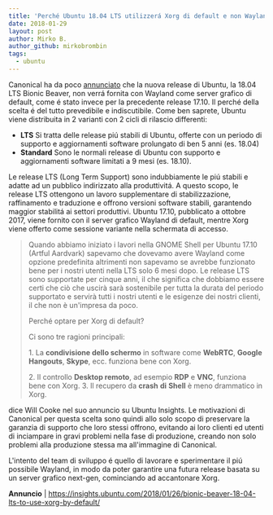 ```yaml
---
title: 'Perché Ubuntu 18.04 LTS utilizzerá Xorg di default e non Wayland?'
date: 2018-01-29
layout: post
author: Mirko B.
author_github: mirkobrombin
tags:
  - ubuntu
---
```

<p>Canonical ha da poco <a href="https://insights.ubuntu.com/2018/01/26/bionic-beaver-18-04-lts-to-use-xorg-by-default/">annunciato</a> che la nuova release di Ubuntu, la 18.04 LTS Bionic Beaver, non verrá fornita con Wayland come server grafico di default, come é stato invece per la precedente release 17.10. Il perché della scelta é del tutto prevedibile e indiscutibile. Come ben saprete, Ubuntu viene distribuita in 2 varianti con 2 cicli di rilascio differenti:</p><ul>	<li><strong>LTS</strong> Si tratta delle release piú stabili di Ubuntu, offerte con un periodo di supporto e aggiornamenti software prolungato di ben 5 anni (es. 18.04)</li>	<li><strong>Standard</strong> Sono le normali release di Ubuntu con supporto e aggiornamenti software limitati a 9 mesi (es. 18.10).</li></ul><p>Le release LTS (Long Term Support) sono indubbiamente le piú stabili e adatte ad un pubblico indirizzato alla produttivitá. A questo scopo, le release LTS ottengono un lavoro supplementare di stabilizzazione, raffinamento e traduzione e offrono versioni software stabili, garantendo maggior stabilitá ai settori produttivi. Ubuntu 17.10, pubblicato a ottobre 2017, viene fornito con il server grafico Wayland di default, mentre Xorg viene offerto come sessione variante nella schermata di accesso.</p><blockquote><p>Quando abbiamo iniziato i lavori nella GNOME Shell per Ubuntu 17.10 (Artful Aardvark) sapevamo che dovevamo avere Wayland come opzione predefinita altrimenti non sapevamo se avrebbe funzionato bene per i nostri utenti nella LTS solo 6 mesi dopo. Le release LTS sono supportate per cinque anni, il che significa che dobbiamo essere certi che ciò che uscirà sarà sostenibile per tutta la durata del periodo supportato e servirà tutti i nostri utenti e le esigenze dei nostri clienti, il che non è un'impresa da poco.</p><p>Perché optare per Xorg di default?</p><p>Ci sono tre ragioni principali:</p><p>1. La <strong>condivisione dello schermo</strong> in software come <strong>WebRTC</strong>, <strong>Google</strong> <strong>Hangouts</strong>, <strong>Skype</strong>, ecc. funziona bene con Xorg.</p><p>2. Il controllo <strong>Desktop remoto</strong>, ad esempio <strong>RDP</strong> e <strong>VNC</strong>, funziona bene con Xorg. 3. Il recupero da <strong>crash</strong> <strong>di</strong> <strong>Shell</strong> è meno drammatico in Xorg.</p></blockquote><p>dice Will Cooke nel suo annuncio su Ubuntu Insights. Le motivazioni di Canonical per questa scelta sono quindi allo solo scopo di preservare la garanzia di supporto che loro stessi offrono, evitando ai loro clienti ed utenti di inciampare in gravi problemi nella fase di produzione, creando non solo problemi alla produzione stessa ma all'immagine di Canonical.</p><p>L'intento del team di sviluppo é quello di lavorare e sperimentare il piú possibile Wayland, in modo da poter garantire una futura release basata su un server grafico next-gen, cominciando ad accantonare Xorg.</p><p><strong>Annuncio</strong> |&nbsp;<a href="https://insights.ubuntu.com/2018/01/26/bionic-beaver-18-04-lts-to-use-xorg-by-default/">https://insights.ubuntu.com/2018/01/26/bionic-beaver-18-04-lts-to-use-xorg-by-default/</a></p>